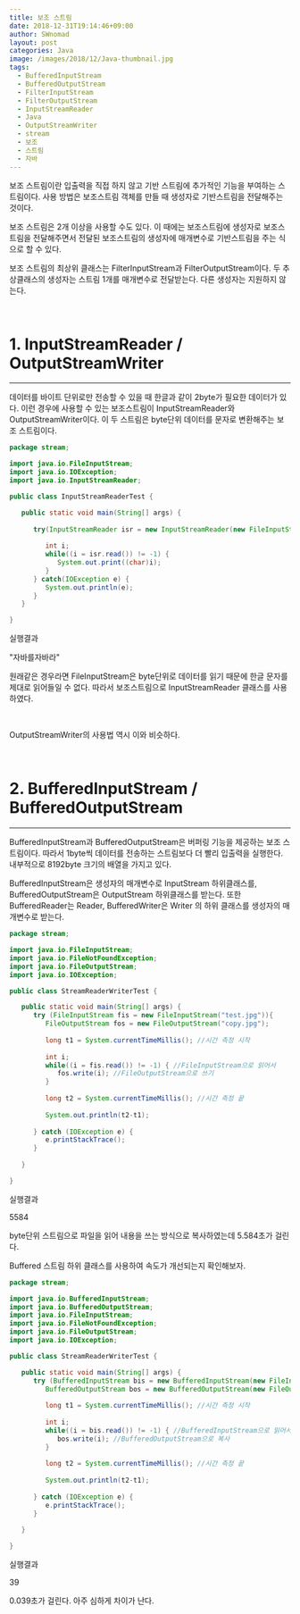 ```yaml
---
title: 보조 스트림
date: 2018-12-31T19:14:46+09:00
author: SWnomad
layout: post
categories: Java
image: /images/2018/12/Java-thumbnail.jpg
tags:
  - BufferedInputStream
  - BufferedOutputStream
  - FilterInputStream
  - FilterOutputStream
  - InputStreamReader
  - Java
  - OutputStreamWriter
  - stream
  - 보조
  - 스트림
  - 자바
---
```

보조 스트림이란 입출력을 직접 하지 않고 기반 스트림에 추가적인 기능을 부여하는 스트림이다. 사용 방법은 보조스트림 객체를 만들 때 생성자로 기반스트림을 전달해주는 것이다.

보조 스트림은 2개 이상을 사용할 수도 있다. 이 때에는 보조스트림에 생성자로 보조스트림을 전달해주면서 전달된 보조스트림의 생성자에 매개변수로 기반스트림을 주는 식으로 할 수 있다.

보조 스트림의 최상위 클래스는 FilterInputStream과 FilterOutputStream이다. 두 추상클래스의 생성자는 스트림 1개를 매개변수로 전달받는다. 다른 생성자는 지원하지 않는다.

&nbsp;

# 1. InputStreamReader / OutputStreamWriter

* * *

데이터를 바이트 단위로만 전송할 수 있을 때 한글과 같이 2byte가 필요한 데이터가 있다. 이런 경우에 사용할 수 있는 보조스트림이 InputStreamReader와 OutputStreamWriter이다. 이 두 스트림은 byte단위 데이터를 문자로 변환해주는 보조 스트림이다.

~~~ java
package stream;

import java.io.FileInputStream;
import java.io.IOException;
import java.io.InputStreamReader;

public class InputStreamReaderTest {

   public static void main(String[] args) {
      
      try(InputStreamReader isr = new InputStreamReader(new FileInputStream("hello.txt"))){
         
         int i;
         while((i = isr.read()) != -1) {
            System.out.print((char)i);
         }
      } catch(IOException e) {
         System.out.println(e);
      }
   }

}
~~~

실행결과

"자바를자바라"

원래같은 경우라면 FileInputStream은 byte단위로 데이터를 읽기 때문에 한글 문자를 제대로 읽어들일 수 없다. 따라서 보조스트림으로 InputStreamReader 클래스를 사용하였다.

&nbsp;

OutputStreamWriter의 사용법 역시 이와 비슷하다.

&nbsp;

# 2. BufferedInputStream / BufferedOutputStream

* * *

BufferedInputStream과 BufferedOutputStream은 버퍼링 기능을 제공하는 보조 스트림이다. 따라서 1byte씩 데이터를 전송하는 스트림보다 더 빨리 입출력을 실행한다. 내부적으로 8192byte 크기의 배열을 가지고 있다.

BufferedInputStream은 생성자의 매개변수로 InputStream 하위클래스를, BufferedOutputStream은 OutputStream 하위클래스를 받는다. 또한 BufferedReader는 Reader, BufferedWriter은 Writer 의 하위 클래스를 생성자의 매개변수로 받는다.

~~~ java
package stream;

import java.io.FileInputStream;
import java.io.FileNotFoundException;
import java.io.FileOutputStream;
import java.io.IOException;

public class StreamReaderWriterTest {

   public static void main(String[] args) {
      try (FileInputStream fis = new FileInputStream("test.jpg")){
         FileOutputStream fos = new FileOutputStream("copy.jpg");
         
         long t1 = System.currentTimeMillis(); //시간 측정 시작
         
         int i;
         while((i = fis.read()) != -1) { //FileInputStream으로 읽어서
            fos.write(i); //FileOutputStream으로 쓰기
         }
         
         long t2 = System.currentTimeMillis(); //시간 측정 끝
         
         System.out.println(t2-t1);
         
      } catch (IOException e) {
         e.printStackTrace();
      }
      
   }

}

~~~

실행결과

5584


 byte단위 스트림으로 파일을 읽어 내용을 쓰는 방식으로 복사하였는데 5.584초가 걸린다.

Buffered 스트림 하위 클래스를 사용하여 속도가 개선되는지 확인해보자.

~~~ java
package stream;

import java.io.BufferedInputStream;
import java.io.BufferedOutputStream;
import java.io.FileInputStream;
import java.io.FileNotFoundException;
import java.io.FileOutputStream;
import java.io.IOException;

public class StreamReaderWriterTest {

   public static void main(String[] args) {
      try (BufferedInputStream bis = new BufferedInputStream(new FileInputStream("test.jpg"))){
         BufferedOutputStream bos = new BufferedOutputStream(new FileOutputStream("copy.jpg")) ;
         
         long t1 = System.currentTimeMillis(); //시간 측정 시작
         
         int i;
         while((i = bis.read()) != -1) { //BufferedInputStream으로 읽어서
            bos.write(i); //BufferedOutputStream으로 복사
         }
         
         long t2 = System.currentTimeMillis(); //시간 측정 끝
         
         System.out.println(t2-t1);
         
      } catch (IOException e) {
         e.printStackTrace();
      }
      
   }

}
~~~

실행결과

39


 0.039초가 걸린다. 아주 심하게 차이가 난다.